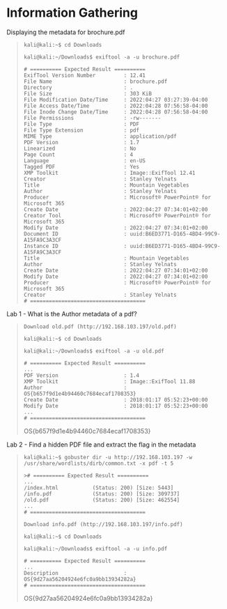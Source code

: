 # Information Gathering

Displaying the metadata for brochure.pdf
>``` shell
>kali@kali:~$ cd Downloads 
>
>kali@kali:~/Downloads$ exiftool -a -u brochure.pdf 
>
># ========== Expected Result ==========
>ExifTool Version Number         : 12.41
>File Name                       : brochure.pdf
>Directory                       : .
>File Size                       : 303 KiB
>File Modification Date/Time     : 2022:04:27 03:27:39-04:00
>File Access Date/Time           : 2022:04:28 07:56:58-04:00
>File Inode Change Date/Time     : 2022:04:28 07:56:58-04:00
>File Permissions                : -rw-------
>File Type                       : PDF
>File Type Extension             : pdf
>MIME Type                       : application/pdf
>PDF Version                     : 1.7
>Linearized                      : No
>Page Count                      : 4
>Language                        : en-US
>Tagged PDF                      : Yes
>XMP Toolkit                     : Image::ExifTool 12.41
>Creator                         : Stanley Yelnats
>Title                           : Mountain Vegetables
>Author                          : Stanley Yelnats
>Producer                        : Microsoft® PowerPoint® for Microsoft 365
>Create Date                     : 2022:04:27 07:34:01+02:00
>Creator Tool                    : Microsoft® PowerPoint® for Microsoft 365
>Modify Date                     : 2022:04:27 07:34:01+02:00
>Document ID                     : uuid:B6ED3771-D165-4BD4-99C9-A15FA9C3A3CF
>Instance ID                     : uuid:B6ED3771-D165-4BD4-99C9-A15FA9C3A3CF
>Title                           : Mountain Vegetables
>Author                          : Stanley Yelnats
>Create Date                     : 2022:04:27 07:34:01+02:00
>Modify Date                     : 2022:04:27 07:34:01+02:00
>Producer                        : Microsoft® PowerPoint® for Microsoft 365
>Creator                         : Stanley Yelnats
># =====================================
>```

Lab 1 - What is the Author metadata of a pdf?
>``` shell
>Download old.pdf (http://192.168.103.197/old.pdf)
>
>kali@kali:~$ cd Downloads 
>
>kali@kali:~/Downloads$ exiftool -a -u old.pdf 
>
># ========== Expected Result ==========
>...
>PDF Version                     : 1.4
>XMP Toolkit                     : Image::ExifTool 11.88
>Author                          : OS{b657f9d1e4b94460c7684ecaf1708353}
>Create Date                     : 2018:01:17 05:52:23+00:00
>Modify Date                     : 2018:01:17 05:52:23+00:00
>...
># =====================================
>```
>OS{b657f9d1e4b94460c7684ecaf1708353}

Lab 2 - Find a hidden PDF file and extract the flag in the metadata
>``` shell
>kali@kali:~$ gobuster dir -u http://192.168.103.197 -w /usr/share/wordlists/dirb/common.txt -x pdf -t 5
>
>># ========== Expected Result ==========
>...
>/index.html           (Status: 200) [Size: 5443]
>/info.pdf             (Status: 200) [Size: 309737]
>/old.pdf              (Status: 200) [Size: 462554]
>...
># =====================================
>
>Download info.pdf (http://192.168.103.197/info.pdf)
>
>kali@kali:~$ cd Downloads 
>
>kali@kali:~/Downloads$ exiftool -a -u info.pdf 
>
># ========== Expected Result ==========
>...
>Description                     : OS{9d27aa56204924e6fc0a9bb13934282a}
># =====================================
>```
>OS{9d27aa56204924e6fc0a9bb13934282a}
